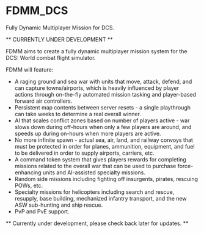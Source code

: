 # FDMM_DCS
Fully Dynamic Multiplayer Mission for DCS.

** CURRENTLY UNDER DEVELOPMENT **

FDMM aims to create a fully dynamic multiplayer mission system for the DCS: World combat flight simulator.

FDMM will feature:

- A raging ground and sea war with units that move, attack, defend, and can capture towns/airports, which is heavily influenced by player actions through on-the-fly automated mission tasking and player-based forward air controllers.
- Persistent map contents between server resets - a single playthrough can take weeks to determine a real overall winner.
- AI that scales conflict zones based on number of players active - war slows down during off-hours when only a few players are around, and speeds up during on-hours when more players are active.
- No more infinite spawn - actual sea, air, land, and railway convoys that must be protected in order for planes, ammunition, equipment, and fuel to be delivered in order to supply airports, carriers, etc.
- A command token system that gives players rewards for completing missions related to the overall war that can be used to purchase force-enhancing units and AI-assisted specialty missions.
- Random side missions including fighting off insurgents, pirates, rescuing POWs, etc.
- Specialty missions for helicopters including search and rescue, resupply, base building, mechanized infantry transport, and the new ASW sub-hunting and ship rescue.
- PvP and PvE support.

** Currently under development, please check back later for updates. **
